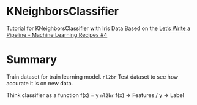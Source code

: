 # KNeighborsClassifier
Tutorial for KNeighborsClassifier with Iris Data
Based on the [Let’s Write a Pipeline - Machine Learning Recipes #4](https://www.youtube.com/watch?v=84gqSbLcBFE)

# Summary
Train dataset for train learning model. `nl2br`
Test dataset to see how accurate it is on new data.

Think classifier as a function f(x) = y `nl2br`
f(x) -> Features / y -> Label
